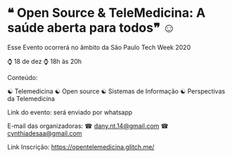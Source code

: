 # ❝ Open Source & TeleMedicina: A saúde aberta para todos❞ ☺

Esse Evento ocorrerá no âmbito da São Paulo Tech Week 2020

⌚ 18 de dez
⌚ 18h às 20h

Conteúdo:

☯ Telemedicina
☯ Open source
☯ Sistemas de Informação
☯ Perspectivas da Telemedicina


Link do evento: será enviado por  whatsapp

E-mail das organizadoras: 
☎ dany.nt.14@gmail.com
☎ cynthiadesaa@gmail.com


Link Inscrição: https://opentelemedicina.glitch.me/
